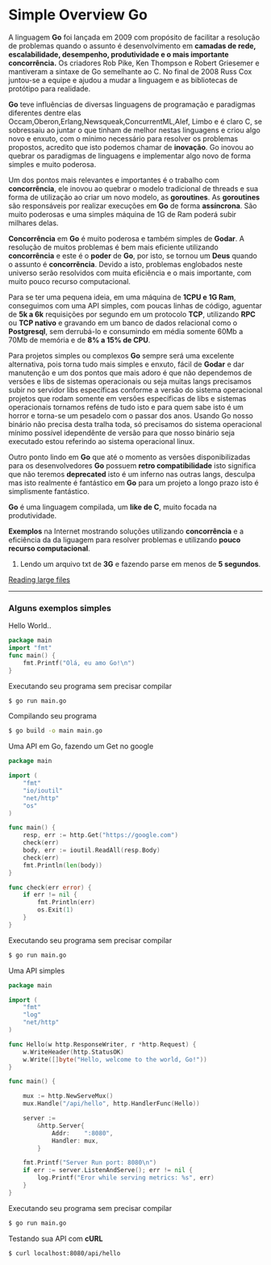 # Simple Overview Go

A linguagem **Go** foi lançada em 2009 com propósito de facilitar a resolução de problemas quando o assunto é desenvolvimento em **camadas de rede, escalabilidade, desempenho, produtividade e o mais importante concorrência.**
Os criadores Rob Pike, Ken Thompson e Robert Griesemer e mantiveram a sintaxe de Go semelhante ao C. No final de 2008 Russ Cox juntou-se a equipe e ajudou a mudar a linguagem e as bibliotecas de protótipo para realidade.

**Go** teve influências de diversas linguagens de programação e paradigmas diferentes dentre elas Occam,Oberon,Erlang,Newsqueak,ConcurrentML,Alef, Limbo e é claro C, se sobressaiu ao juntar o que tinham de melhor nestas linguagens e criou algo novo e enxuto, com o mínimo necessário para resolver os problemas propostos, acredito que isto podemos chamar de **inovação**. Go inovou ao quebrar os paradigmas de linguagens e implementar algo novo de forma simples e muito poderosa.

Um dos pontos mais relevantes e importantes é o trabalho com **concorrência**, ele inovou ao quebrar o modelo tradicional de threads e sua forma de utilização ao criar um novo modelo, as **goroutines**.
As **goroutines** são responsáveis por realizar execuções em **Go** de forma **assíncrona**. São muito poderosas e uma simples máquina de 1G de Ram poderá subir milhares delas.

**Concorrência** em **Go** é muito poderosa e também simples de **Godar**. A resolução de muitos problemas é bem mais eficiente utilizando **concorrência** e este é o **poder** de **Go**, por isto, se tornou um **Deus** quando o assunto é **concorrẽncia**. Devido a isto, problemas englobados neste universo serão resolvidos com muita eficiência e o mais importante, com muito pouco recurso computacional.

Para se ter uma pequena ideia, em uma máquina de **1CPU e 1G Ram**, conseguimos com uma API simples, com poucas linhas de código, aguentar de **5k a 6k** requisições por segundo em um protocolo **TCP**, utilizando **RPC** ou **TCP nativo** e gravando em um banco de dados relacional como o **Postgresql**, sem derrubá-lo e consumindo em média somente 60Mb a 70Mb de memória e de **8% a 15% de CPU**.

Para projetos simples ou complexos **Go** sempre será uma excelente alternativa, pois torna tudo mais simples e enxuto, fácil de **Godar** e dar manutenção e um dos pontos que mais adoro é que não dependemos de versões e libs de sistemas operacionais ou seja muitas langs precisamos subir no servidor libs específicas conforme a versão do sistema operacional projetos que rodam somente em versões específicas de libs e sistemas operacionais tornamos reféns de tudo isto e para quem sabe isto é um horror e torna-se um pesadelo com o passar dos anos. Usando Go nosso binário não precisa desta tralha toda, só precisamos do sistema operacional mínimo possível idependênte de versão para que nosso binário seja executado estou referindo ao sistema operacional linux.

Outro ponto lindo em **Go** que até o momento as versões disponibilizadas para os desenvolvedores **Go** possuem **retro compatibilidade** isto significa que não teremos __deprecated__ isto é um inferno nas outras langs, desculpa mas isto realmente é fantástico em **Go** para um projeto a longo prazo isto é simplismente fantástico.

**Go** é uma linguagem compilada, um **like de C**, muito focada na produtividade.

**Exemplos** na Internet mostrando soluções utilizando **concorrência** e a eficiência da da liguagem para resolver problemas e utilizando **pouco recurso computacional**.

1) Lendo um arquivo txt de **3G** e fazendo parse em menos de **5 segundos**.

[Reading large files](https://marcellanz.com/post/file-read-challenge)

--------------------------------------------------------------------------------------

### Alguns exemplos simples

Hello World..
```go
package main
import "fmt"
func main() {
    fmt.Printf("Olá, eu amo Go!\n")
}
```
Executando seu programa sem precisar compilar
```bash
$ go run main.go
```

Compilando seu programa
```bash
$ go build -o main main.go
```

Uma API em Go, fazendo um Get no google
```go
package main

import (
    "fmt"
    "io/ioutil"
    "net/http"
    "os"
)

func main() {
    resp, err := http.Get("https://google.com")
    check(err)
    body, err := ioutil.ReadAll(resp.Body)
    check(err)
    fmt.Println(len(body))
}

func check(err error) {
    if err != nil {
        fmt.Println(err)
        os.Exit(1)
    }
}
```
Executando seu programa sem precisar compilar
```bash
$ go run main.go
```

Uma API simples
```go
package main

import (
    "fmt"
    "log"
    "net/http"
)

func Hello(w http.ResponseWriter, r *http.Request) {
    w.WriteHeader(http.StatusOK)
    w.Write([]byte("Hello, welcome to the world, Go!"))
}

func main() {

    mux := http.NewServeMux()
    mux.Handle("/api/hello", http.HandlerFunc(Hello))

    server :=
        &http.Server{
            Addr:    ":8080",
            Handler: mux,
        }

    fmt.Printf("Server Run port: 8080\n")
    if err := server.ListenAndServe(); err != nil {
        log.Printf("Eror while serving metrics: %s", err)
    }
}
```
Executando seu programa sem precisar compilar
```bash
$ go run main.go
```

Testando sua API com **cURL**
```bash
$ curl localhost:8080/api/hello
```
